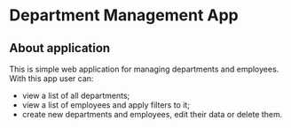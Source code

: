 # Department Management App

## About application

This is simple web application for managing departments and employees. With this app user can: 
* view a list of all departments;
* view a list of employees and apply filters to it;
* create new departments and employees, edit their data or delete them.
